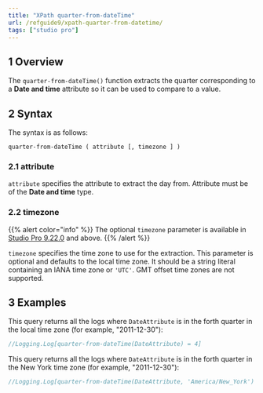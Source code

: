 ```yaml
---
title: "XPath quarter-from-dateTime"
url: /refguide9/xpath-quarter-from-datetime/
tags: ["studio pro"]
---
```


## 1 Overview

The `quarter-from-dateTime()` function extracts the quarter corresponding to a **Date and time** attribute so it can be used to compare to a value.

## 2 Syntax

The syntax is as follows:

```
quarter-from-dateTime ( attribute [, timezone ] )
```

### 2.1 attribute

`attribute` specifies the attribute to extract the day from. Attribute must be of the **Date and time** type.

### 2.2 timezone

{{% alert color="info" %}}
The optional `timezone` parameter is available in [Studio Pro 9.22.0](/releasenotes/studio-pro/9.22/) and above. 
{{% /alert %}}

`timezone` specifies the time zone to use for the extraction. This parameter is optional and defaults to the local time zone. It should be a string literal containing an IANA time zone or `'UTC'`. GMT offset time zones are not supported.

## 3 Examples

This query returns all the logs where `DateAttribute` is in the forth quarter in the local time zone (for example, "2011-12-30"):

```java {linenos=false}
//Logging.Log[quarter-from-dateTime(DateAttribute) = 4]
```

This query returns all the logs where `DateAttribute` is in the forth quarter in the New York time zone (for example, "2011-12-30"):

```java {linenos=false}
//Logging.Log[quarter-from-dateTime(DateAttribute, 'America/New_York') = 4]
```
